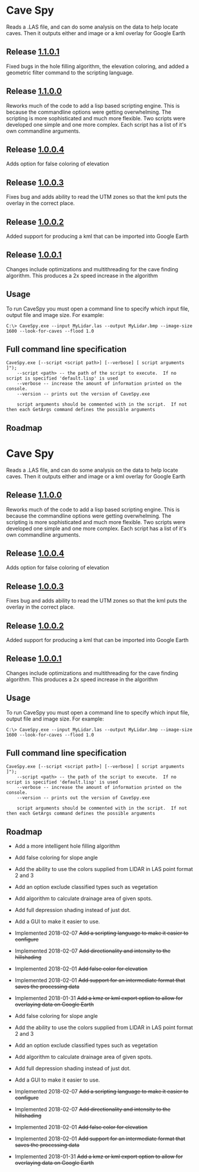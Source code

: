 Cave Spy
========

Reads a .LAS file, and can do some analysis on the data to help locate caves.  Then it outputs either and image or a kml overlay for Google Earth

## Release [1.1.0.1](http://sls1j.ddns.net/bin/CaveSpy-1.1.0.1.zip)
Fixed bugs in the hole filling algorithm, the elevation coloring, and added a geometric filter command to the scripting language.

## Release [1.1.0.0](http://sls1j.ddns.net/bin/CaveSpy-1.1.0.0.zip)
Reworks much of the code to add a lisp based scripting engine.  This is because the commandline options were getting overwhelming.  The scripting is
more sophisticated and much more flexible.  Two scripts were developed one simple and one more complex.  Each script has a list
of it's own commandline arguments.

## Release [1.0.0.4](http://sls1j.ddns.net/bin/CaveSpy-1.0.0.4.zip)
Adds option for false coloring of elevation

## Release [1.0.0.3](http://sls1j.ddns.net/bin/CaveSpy-1.0.0.3.zip)
Fixes bug and adds ability to read the UTM zones so that the kml puts the overlay in the correct place.
  
## Release [1.0.0.2](http://sls1j.ddns.net/bin/CaveSpy-1.0.0.2.zip)
Added support for producing a kml that can be imported into Google Earth

## Release [1.0.0.1](http://sls1j.ddns.net/bin/CaveSpy-1.0.0.1.zip)
Changes include optimizations and multithreading for the cave finding algorithm.  This produces a 2x speed increase in the algorithm


## Usage
To run CaveSpy you must open a command line to specify which input file, output file and image size.
For example: 
```
C:\> CaveSpy.exe --input MyLidar.las --output MyLidar.bmp --image-size 1600 --look-for-caves --flood 1.0
```

## Full command line specification

```
CaveSpy.exe [--script <script path>] [--verbose] [ script arguments ]");
	--script <path> -- the path of the script to execute.  If no script is specified 'default.lisp' is used
	--verbose -- increase the amount of information printed on the console.
	--version -- prints out the version of CaveSpy.exe

	script arguments should be commented with in the script.  If not then each GetArgs command defines the possible arguments
```

## Roadmap
Cave Spy
========

Reads a .LAS file, and can do some analysis on the data to help locate caves.  Then it outputs either and image or a kml overlay for Google Earth

## Release [1.1.0.0](http://sls1j.ddns.net/bin/CaveSpy-1.1.0.0.zip)
Reworks much of the code to add a lisp based scripting engine.  This is because the commandline options were getting overwhelming.  The scripting is
more sophisticated and much more flexible.  Two scripts were developed one simple and one more complex.  Each script has a list
of it's own commandline arguments.

## Release [1.0.0.4](http://sls1j.ddns.net/bin/CaveSpy-1.0.0.4.zip)
Adds option for false coloring of elevation

## Release [1.0.0.3](http://sls1j.ddns.net/bin/CaveSpy-1.0.0.3.zip)
Fixes bug and adds ability to read the UTM zones so that the kml puts the overlay in the correct place.
  
## Release [1.0.0.2](http://sls1j.ddns.net/bin/CaveSpy-1.0.0.2.zip)
Added support for producing a kml that can be imported into Google Earth

## Release [1.0.0.1](http://sls1j.ddns.net/bin/CaveSpy-1.0.0.1.zip)
Changes include optimizations and multithreading for the cave finding algorithm.  This produces a 2x speed increase in the algorithm


## Usage
To run CaveSpy you must open a command line to specify which input file, output file and image size.
For example: 
```
C:\> CaveSpy.exe --input MyLidar.las --output MyLidar.bmp --image-size 1600 --look-for-caves --flood 1.0
```

## Full command line specification

```
CaveSpy.exe [--script <script path>] [--verbose] [ script arguments ]");
	--script <path> -- the path of the script to execute.  If no script is specified 'default.lisp' is used
	--verbose -- increase the amount of information printed on the console.
	--version -- prints out the version of CaveSpy.exe

	script arguments should be commented with in the script.  If not then each GetArgs command defines the possible arguments
```

## Roadmap
* Add a more intelligent hole filling algorithm
* Add false coloring for slope angle
* Add the ability to use the colors supplied from LIDAR in LAS point format 2 and 3
* Add an option exclude classified types such as vegetation
* Add algorithm to calculate drainage area of given spots.
* Add full depression shading instead of just dot.
* Add a GUI to make it easier to use.
* Implemented 2018-02-07 ~~Add a scripting language to make it easier to configure~~
* Implemented 2018-02-07 ~~Add directionality and intensity to the hillshading~~
* Implemented 2018-02-01 ~~Add false color for elevation~~
* Implemented 2018-02-01 ~~Add support for an intermediate format that saves the processing data~~
* Implemented 2018-01-31 ~~Add a kmz or kml export option to allow for overlaying data on Google Earth~~

* Add false coloring for slope angle
* Add the ability to use the colors supplied from LIDAR in LAS point format 2 and 3
* Add an option exclude classified types such as vegetation
* Add algorithm to calculate drainage area of given spots.
* Add full depression shading instead of just dot.
* Add a GUI to make it easier to use.
* Implemented 2018-02-07 ~~Add a scripting language to make it easier to configure~~
* Implemented 2018-02-07 ~~Add directionality and intensity to the hillshading~~
* Implemented 2018-02-01 ~~Add false color for elevation~~
* Implemented 2018-02-01 ~~Add support for an intermediate format that saves the processing data~~
* Implemented 2018-01-31 ~~Add a kmz or kml export option to allow for overlaying data on Google Earth~~
